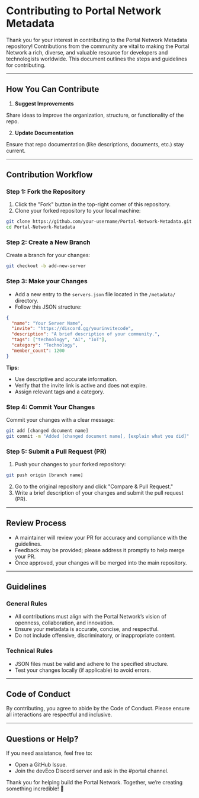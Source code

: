 # Contributing to Portal Network Metadata

Thank you for your interest in contributing to the Portal Network Metadata repository! Contributions from the community are vital to making the Portal Network a rich, diverse, and valuable resource for developers and technologists worldwide. This document outlines the steps and guidelines for contributing.

---

## How You Can Contribute

1. **Suggest Improvements**

Share ideas to improve the organization, structure, or functionality of the repo.

2. **Update Documentation**

Ensure that repo documentation (like descriptions, documents, etc.) stay current.

---

## Contribution Workflow

### Step 1: Fork the Repository

1. Click the "Fork" button in the top-right corner of this repository.
2. Clone your forked repository to your local machine:

```bash
git clone https://github.com/your-username/Portal-Network-Metadata.git
cd Portal-Network-Metadata
```

### Step 2: Create a New Branch

Create a branch for your changes:

```bash
git checkout -b add-new-server
```

### Step 3: Make your Changes

- Add a new entry to the `servers.json` file located in the `/metadata/` directory.
- Follow this JSON structure:

```json
{
  "name": "Your Server Name",
  "invite": "https://discord.gg/yourinvitecode",
  "description": "A brief description of your community.",
  "tags": ["technology", "AI", "IoT"],
  "category": "Technology",
  "member_count": 1200
}
```

**Tips:**
- Use descriptive and accurate information.
- Verify that the invite link is active and does not expire.
- Assign relevant tags and a category.

### Step 4: Commit Your Changes
Commit your changes with a clear message:

```bash
git add [changed document name]
git commit -m "Added [changed document name], [explain what you did]"
```

### Step 5: Submit a Pull Request (PR)
1. Push your changes to your forked repository:

```bash
git push origin [branch name]
```

2. Go to the original repository and click "Compare & Pull Request."
3. Write a brief description of your changes and submit the pull request (PR).

---

## Review Process

- A maintainer will review your PR for accuracy and compliance with the guidelines.
- Feedback may be provided; please address it promptly to help merge your PR.
- Once approved, your changes will be merged into the main repository.

---

## Guidelines 

### General Rules

- All contributions must align with the Portal Network’s vision of openness, collaboration, and innovation.
- Ensure your metadata is accurate, concise, and respectful.
- Do not include offensive, discriminatory, or inappropriate content.

### Technical Rules

- JSON files must be valid and adhere to the specified structure.
- Test your changes locally (if applicable) to avoid errors.

---

## Code of Conduct

By contributing, you agree to abide by the Code of Conduct. Please ensure all interactions are respectful and inclusive.

---

## Questions or Help?

If you need assistance, feel free to:

- Open a GitHub Issue.
- Join the devEco Discord server and ask in the #portal channel.

Thank you for helping build the Portal Network. Together, we’re creating something incredible! 🚀
